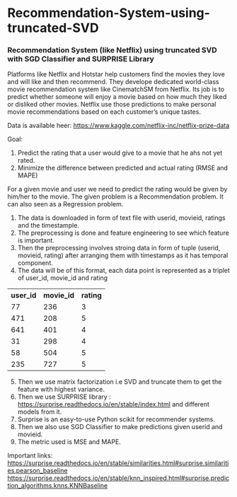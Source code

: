 # Recommendation-System-using-truncated-SVD
### Recommendation System (like Netflix) using truncated SVD with SGD Classifier and SURPRISE Library

<p>
Platforms like Netflix and Hotstar help customers find the movies they love and will like and then recommend. They develope dedicated world-class movie recommendation system like CinematchSM from Netflix. Its job is to predict whether someone will enjoy a movie based on how much they liked or disliked other movies. Netflix use those predictions to make personal movie recommendations based on each customer’s unique tastes.
</p>

Data is available heer: https://www.kaggle.com/netflix-inc/netflix-prize-data

Goal:
1. Predict the rating that a user would give to a movie that he ahs not yet rated.
2. Minimize the difference between predicted and actual rating (RMSE and MAPE)


For a given movie and user we need to predict the rating would be given by him/her to the movie. 
The given problem is a Recommendation problem. It can also seen as a Regression problem.

1) The data is downloaded in form of text file with userid, movieid, ratings and the timestample.
2) The preprocessing is done and feature engineering to see which feature is important. 
3) Then the preprocessing involves stroing data in form of tuple (userid, movieid, rating) after arranging them with timestamps as it has temporal component. 
4) The data will be of this format, each data point is represented as a triplet of user_id, movie_id and rating 
<table>
<tr><th>user_id</th><th>movie_id</th><th>rating</th></tr>
<tr><td>77</td><td>236</td><td>3</td></tr>
<tr><td>471</td><td>208</td><td>5</td></tr>
<tr><td>641</td><td>401</td><td>4</td></tr>
<tr><td>31</td><td>298</td><td>4</td></tr>
<tr><td>58</td><td>504</td><td>5</td></tr>
<tr><td>235</td><td>727</td><td>5</td></tr>
</table>

5) Then we use matrix factorization i.e SVD and truncate them to get the feature with highest variance.
6) Then we use SURPRISE library : https://surprise.readthedocs.io/en/stable/index.html and different models from it. 
7) Surprise is an easy-to-use Python scikit for recommender systems.
8) Then we also use SGD Classifier to make predictions given userid and movieid. 
9) The metric used is MSE  and MAPE.


Important links:
https://surprise.readthedocs.io/en/stable/similarities.html#surprise.similarities.pearson_baseline
https://surprise.readthedocs.io/en/stable/knn_inspired.html#surprise.prediction_algorithms.knns.KNNBaseline
